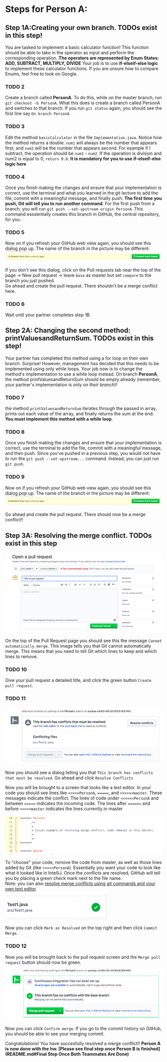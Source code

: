 # Steps for Person A:
## Step 1A:Creating your own branch. TODOs exist in this step!
You are tasked to implement a basic calculator function! This function should be able to take in the operator as input and perform the corresponding operation. **The operators are represented by Enum States: ADD, SUBTRACT, MULTIPLY, DIVIDE** Your job is to use **if-elseif-else logic** to implement these calculator functions. If you are unsure how to compare Enums, feel free to look on Google. 
### TODO 2
Create a branch called **PersonA**. To do this, while on the master branch, run `git checkout -b PersonA`. What this does is create a branch called PersonA and switches to that branch. If you run `git status` again, you should see the first line say `On branch PersonA`. 

### TODO 3
Edit the method `basicCalculator` in the file `Implementation.java`. Notice how the method returns a double. `num1` will always be the number that appears first, and `num2` will be the number that appears second. For example if I subtract, the operation should be `num1` - `num2`. If the operation is division and num2 is equal to 0, `return 0.0`. **It is mandatory for you to use if-elseif-else logic here**

### TODO 4
Once you finish making the changes and ensure that your implementation is correct, use the terminal and what you learned in the git lecture to add the file, commit with a meaningful message, and finally push. **The first time you push, Git will tell you to run another command**. For the first push from a branch, you will run `git push --set-upstream origin PersonA`. This command esssentially creates this branch in GitHub, the central repository, for you. 

### TODO 5
Now on if you refresh your GitHub web view again, you should see this dialog pop up. The name of the branch in the picture may be different:
![](./hw5images/githubDialogCompareAndPRequest.png)

If you don't see this dialog, click on the Pull requests tab near the top of the page -> New pull request -> leave `base` as master but set `compare` to the branch you just pushed.  
Go ahead and create the pull request. There shouldn't be a merge conflict here. 

### TODO 6
Wait until your partner completes step 1B.

## Step 2A: Changing the second method: printValuesandReturnSum. TODOs exist in this step!
Your partner has completed this method using a for loop on their own branch. Surprise! However, management has decided that this needs to be implemented using only while loops. Your job now is to change the method's implementation to use a while loop instead. On branch **PersonA**, the method printValuesandReturnSum should be empty already (remember, your partner's implementation is only on *their branch*)!

### TODO 7
the method `printValuesandReturnSum` iterates through the passed in array, prints out each value of the array, and finally returns the sum at the end. **You must implement this method with a while loop**. 

### TODO 8
Once you finish making the changes and ensure that your implementation is correct, use the terminal to add the file, commit with a meaningful message, and then push. Since you've pushed in a previous step, you would not have to run the `git push --set-upstream...` command. Instead, you can just run `git push`. 

### TODO 9
Now on if you refresh your GitHub web view again, you should see this dialog pop up. The name of the branch in the picture may be different:
![](./hw5images/githubDialogCompareAndPRequest.png)

Go ahead and create the pull request. There should now be a merge conflict!!

## Step 3A: Resolving the merge conflict. TODOs exist in this step
![](./hw5images/PullRequestMergeConflict.png)

On the top of the Pull Request page you should see this the message `Cannot automatically merge`.
This image tells you that Git cannot automatically merge. This means that you need to tell Git which lines to keep and which lines to remove. 

### TODO 10
Give your pull request a detailed title, and click the green button `Create pull request`. 

### TODO 11
![](./hw5images/resolveConflictsDialog.png)

Now you should see a dialog telling you that `This branch has conflicts that must be resolved`.
Go ahead and click `Resolve Conflicts`

Now you will be brought to a screen that looks like a text editor. In your code you should see lines like `<<<<<PersonA`, `=====`, and `>>>>>>master`. These messages indicate the conflict. The lines of code under `<<<<<<PersonA` and between `=====` indicates the incoming code. The lines after `======` and before `>>>>>master` indicates the lines currently in master

![](./hw5images/textEditorExample.png)

To "choose" your code, remove the code from master, as well as those lines added by Git (like `<<<<<PersonA`). Essentially you want your code to look like what it looked like in IntelliJ. Once the conflicts are resolved, GitHub will tell you by placing a green check mark next to the file name.  
Note: you can also [resolve merge conflicts using git commands and your own text editor](https://help.github.com/en/github/collaborating-with-issues-and-pull-requests/resolving-a-merge-conflict-using-the-command-line)

![](./hw5images/greenCheckMark.png)

Now you can click `Mark as Resolved` on the top right and then click `Commit Merge`. 

### TODO 12
Now you will be brought back to the pull request screen and the `Merge pull request` button should now be green.
![](./hw5images/successfulConflictResolve.png)

Now you can click `Confirm merge`. If you go to the commit history on GitHub, you should be able to see your merging commit. 

Congratulations! You have succesfully resolved a merge conflict!!
**Person A is now done with the hw. [Please see final step once Person B is finished](README.md#Final Step Once Both Teammates Are Done)**
